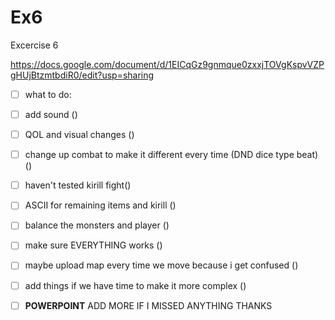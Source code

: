 # Ex6

Excercise 6

https://docs.google.com/document/d/1EICqGz9gnmque0zxxjTOVgKspvVZPgHUjBtzmtbdiR0/edit?usp=sharing

- [ ] what to do:
- [ ] add sound ()
- [ ] QOL and visual changes ()
- [ ] change up combat to make it different every time (DND dice type beat) ()
- [ ] haven't tested kirill fight()
- [ ] ASCII for remaining items and kirill ()
- [ ] balance the monsters and player ()
- [ ] make sure EVERYTHING works ()
- [ ] maybe upload map every time we move because i get confused ()
- [ ] add things if we have time to make it more complex ()
- [ ] **POWERPOINT**
ADD MORE IF I MISSED ANYTHING THANKS


